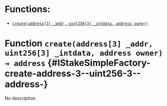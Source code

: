 # Functions:

- [`create(address[3] _addr, uint256[3] _intdata, address owner)`](#IStakeSimpleFactory-create-address-3--uint256-3--address-)

# Function `create(address[3] _addr, uint256[3] _intdata, address owner) → address` {#IStakeSimpleFactory-create-address-3--uint256-3--address-}

No description
